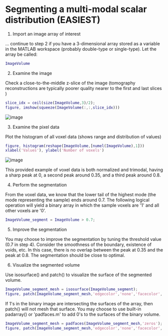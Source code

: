 # Segmenting a multi-modal scalar distribution (EASIEST)

1. Import an image array of interest
   
  ... continue to step 2 if you have a 3-dimensional array stored as a variable in the MATLAB workspace (probably double-type or single-type). Let the array be called:
  
  ```Matlab
  ImageVolume
  ```

2. Examine the image

  Check a close-to-the-middle z-slice of the image (tomography reconstructions are typically poorer quality nearer to the first and last slices )
  
  ```Matlab
  slice_idx = ceil(size(ImageVolume,3)/2);
  figure, imshow(squeeze(ImageVolume(:,:,slice_idx)))
  ```
  
  ![image](https://github.com/marcelchlupsa/segmentation-examples/assets/66844588/a5144715-c1d9-424b-bde5-b283d1f4d5a3)

3. Examine the pixel data

  Plot the histogram of all voxel data (shows range and distribution of values)
  ```Matlab
  figure, histogram(reshape(ImageVolume,[numel(ImageVolume),1]))
  xlabel('Values'), ylabel('Number of voxels')
  ```
  
  ![image](https://github.com/marcelchlupsa/segmentation-examples/assets/66844588/419456ad-f5a4-4986-b0cd-3d0617fe2ea6)
  
  This provided example of voxel data is both normalized and trimodal, having a sharp peak at 0, a second peak around 0.35, and a third peak around 0.8.

4. Perform the segmentation

  From the voxel data, we know that the lower tail of the highest mode (the mode representing the sample) ends around 0.7. The following logical operation will yield a binary array in which the sample voxels are '1' and all other voxels are '0'.
  ```Matlab
  ImageVolume_segment = ImageVolume > 0.7;
  ```

5. Improve the segmentation

  You may choose to improve the segmentation by tuning the threshold value (0.7 in step 4). Consider the smoothness of the boundary, existence of voids, etc. In this case, there is no overlap between the peak at 0.35 and the peak at 0.8. The segmentation should be close to optimal.

6. Visualize the segmented volume

  Use isosurface() and patch() to visualize the surface of the segmented volume.

  ```Matlab
  ImageVolume_segment_mesh = isosurface(ImageVolume_segment);
  figure, patch(ImageVolume_segment_mesh,'edgecolor','none','facecolor','green','facealpha',0.3)
  ```

  If 1's in the binary image are intersecting the surfaces of the array, then patch() will not mesh that surface. You may choose to use built-in padarray() or 'padfaces.m' to add 0's to the surfaces of the binary volume. 

  ```Matlab
  ImageVolume_segment_mesh = padfaces(ImageVolume_segment_mesh,'zeros');
  figure, patch(ImageVolume_segment_mesh,'edgecolor','none','facecolor','green','facealpha',0.3)
  ```

